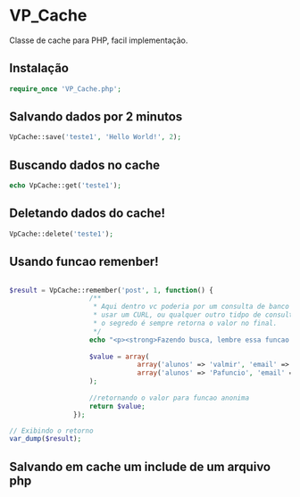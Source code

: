 VP_Cache
========

Classe de cache para PHP, facil implementação.


## Instalação ##

```php
require_once 'VP_Cache.php';
```

## Salvando dados por 2 minutos  ###

```php
VpCache::save('teste1', 'Hello World!', 2);
```

## Buscando dados no cache ##
```php
echo VpCache::get('teste1');
```

## Deletando dados do cache! ##

```php
VpCache::delete('teste1');
```

## Usando funcao remenber! ##

```php

$result = VpCache::remember('post', 1, function() {
                    /**
                     * Aqui dentro vc poderia por um consulta de banco de dados, 
                     * usar um CURL, ou qualquer outro tidpo de consulta
                     * o segredo é sempre retorna o valor no final.
                     */
                    echo "<p><strong>Fazendo busca, lembre essa funcao so vai ser executada uma vez, apos atualizar a pagina eu sumirei :p </p></strong>";
                    
                    $value = array(
                                array('alunos' => 'valmir', 'email' => 'teste@gmail.com', 'idade' => 22),
                                array('alunos' => 'Pafuncio', 'email' => 'teste2@gmail.com', 'idade' => 56),
                    );
                    
                    //retornando o valor para funcao anonima
                    return $value;
                });

// Exibindo o retorno
var_dump($result);


```

## Salvando em cache um include de um arquivo php ##
